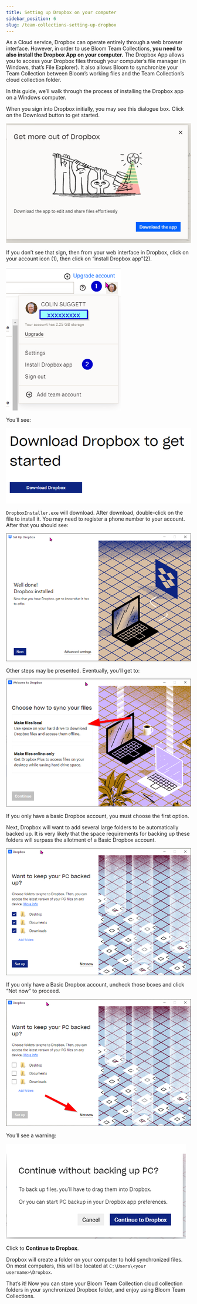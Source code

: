 ```yaml
---
title: Setting up Dropbox on your computer
sidebar_position: 6
slug: /team-collections-setting-up-dropbox
---
```




As a Cloud service, Dropbox can operate entirely through a web browser interface. However, in order to use Bloom Team Collections, **you need to also install the Dropbox App on your computer.**  The Dropbox App allows you to access your Dropbox files through your computer’s file manager (in Windows, that’s File Explorer). It also allows Bloom to synchronize your Team Collection between Bloom’s working files and the Team Collection’s cloud collection folder. 


In this guide, we’ll walk through the process of installing the Dropbox app on a Windows computer. 


When you sign into Dropbox initially, you may see this dialogue box. Click on the Download button to get started.


![](./783186023.png)


If you don’t see that sign, then from your web interface in Dropbox, click on your account icon (1), then click on “install Dropbox app”(2).


![](./591187620.png)


You’ll see:


![](./1526969932.png)


`DropboxInstaller.exe` will download. After download, double-click on the file to install it. You may need to register a phone number to your account. After that you should see:


![](./1722600509.png)


Other steps may be presented. Eventually, you’ll get to:


![](./1558791629.png)


If you only have a basic Dropbox account, you must choose the first option.


Next, Dropbox will want to add several large folders to be automatically backed up. It is very likely that the space requirements for backing up these folders will surpass the allotment of a Basic Dropbox account.


![](./1622806150.png)


If you only have a Basic Dropbox account, uncheck those boxes and click “Not now” to proceed.


![](./500312035.png)


You’ll see a warning:


![](./854441115.png)


Click to **Continue to Dropbox**.


Dropbox will create a folder on your computer to hold synchronized files. On most computers, this will be located at `C:\Users\<your username>\Dropbox`. 


That’s it! Now you can store your Bloom Team Collection cloud collection folders in your synchronized Dropbox folder, and enjoy using Bloom Team Collections. 

